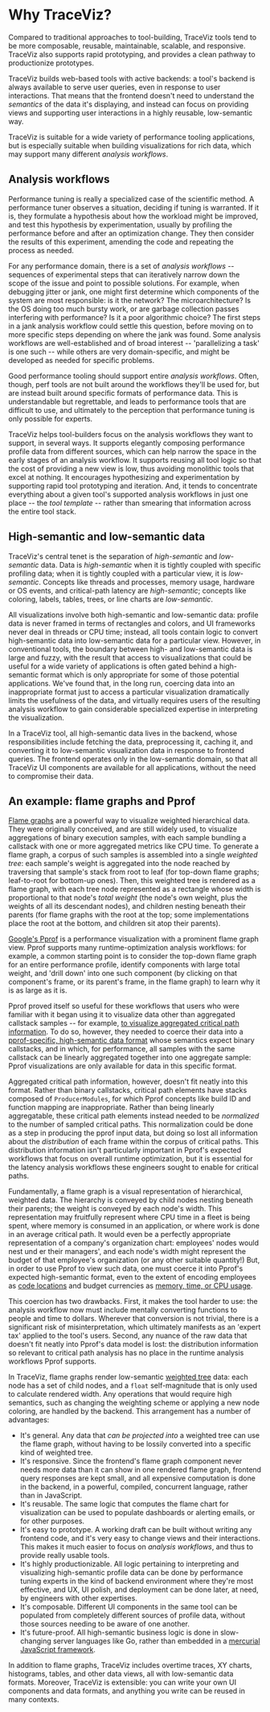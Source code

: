 # Why TraceViz?

Compared to traditional approaches to tool-building, TraceViz tools tend to be
more composable, reusable, maintainable, scalable, and responsive.  TraceViz
also supports rapid prototyping, and provides a clean pathway to productionize
prototypes.

TraceViz builds web-based tools with active backends: a tool's backend is always
available to serve user queries, even in response to user interactions.  That
means that the frontend doesn't need to understand the *semantics* of the data
it's displaying, and instead can focus on providing views and supporting
user interactions in a highly reusable, low-semantic way.

TraceViz is suitable for a wide variety of performance tooling applications,
but is especially suitable when building visualizations for rich data, which
may support many different *analysis workflows*.

## Analysis workflows

Performance tuning is really a specialized case of the scientific method.  A
performance tuner observes a situation, deciding if tuning is warranted.  If it
is, they formulate a hypothesis about how the workload might be improved, and
test this hypothesis by experimentation, usually by profiling the performance
before and after an optimization change.  They then consider the results of this 
experiment, amending the code and repeating the process as needed.

For any performance domain, there is a set of *analysis workflows* -- sequences
of experimental steps that can iteratively narrow down the scope of the issue
and point to possible solutions.  For example, when debugging jitter or jank,
one might first determine which components of the system are most responsible:
is it the network?  The microarchitecture?  Is the OS doing too much bursty
work, or are garbage collection passes interfering with performance?  Is it a
poor algorithmic choice?  The first steps in a jank analysis workflow could
settle this question, before moving on to more specific steps depending on where
the jank was found.  Some analysis workflows are well-established and of broad
interest -- 'parallelizing a task' is one such -- while others are very
domain-specific, and might be developed as needed for specific problems.

Good performance tooling should support entire *analysis workflows*.  Often,
though, perf tools are not built around the workflows they'll be used for,
but are instead built around specific formats of performance data.  This is
understandable but regrettable, and leads to performance tools that are
difficult to use, and ultimately to the perception that performance tuning is
only possible for experts.

TraceViz helps tool-builders focus on the analysis workflows they want to
support, in several ways.  It supports elegantly composing performance profile
data from different sources, which can help narrow the space in the early stages
of an analysis workflow.  It supports reusing all tool logic so that the cost of
providing a new view is low, thus avoiding monolithic tools that excel at
nothing.  It encourages hypothesizing and experimentation by supporting rapid
tool prototyping and iteration.  And, it tends to concentrate everything about
a given tool's supported analysis workflows in just one place -- the *tool
template* -- rather than smearing that information across the entire tool stack.

## High-semantic and low-semantic data

TraceViz's central tenet is the separation of *high-semantic* and *low-semantic*
data.  Data is *high-semantic* when it is tightly coupled with specific
profiling data; when it is tightly coupled with a particular view, it is
*low-semantic*.  Concepts like threads and processes, memory usage, hardware or
OS events, and critical-path latency are *high-semantic*; concepts like
coloring, labels, tables, trees, or line charts are *low-semantic*.

All visualizations involve both high-semantic and low-semantic data: profile
data is never framed in terms of rectangles and colors, and UI frameworks never
deal in threads or CPU time; instead, all tools contain logic to convert 
high-semantic data into low-semantic data for a particular view.  However, in
conventional tools, the boundary between high- and low-semantic data is large
and fuzzy, with the result that access to visualizations that could be useful
for a wide variety of applications is often gated behind a high-semantic format
which is only appropriate for some of those potential applications.  We've found
that, in the long run, coercing data into an inappropriate format just to access
a particular visualization dramatically limits the usefulness of the data, and
virtually requires users of the resulting analysis workflow to gain considerable
specialized expertise in interpreting the visualization.

In a TraceViz tool, all high-semantic data lives in the backend, whose
responsibilities include fetching the data, preprocessing it, caching it, and
converting it to low-semantic visualization data in response to frontend
queries.  The frontend operates only in the low-semantic domain, so that all
TraceViz UI components are available for all applications, without the need to
compromise their data.

## An example: flame graphs and Pprof

[Flame graphs](https://www.brendangregg.com/flamegraphs.html) are a powerful
way to visualize weighted hierarchical data.  They were originally conceived,
and are still widely used, to visualize aggregations of binary execution
samples, with each sample bundling a callstack with one or more aggregated
metrics like CPU time.  To generate a flame graph, a corpus of such samples is
assembled into a single *weighted tree*: each sample's weight is aggregated into
the node reached by traversing that sample's stack from root to leaf (for
top-down flame graphs; leaf-to-root for bottom-up ones).  Then, this weighted
tree is rendered as a flame graph, with each tree node represented as a
rectangle whose width is proportional to that node's *total weight* (the node's
own weight, plus the weights of all its descendant nodes), and children nesting
beneath their parents (for flame graphs with the root at the top; some
implementations place the root at the bottom, and children sit atop their
parents).

[Google's Pprof](https://github.com/google/pprof) is a performance visualization
with a prominent flame graph view.  Pprof supports many runtime-optimization
analysis workflows: for example, a common starting point is to consider the
top-down flame graph for an entire performance profile, identify components with
large total weight, and 'drill down' into one such component (by clicking on
that component's frame, or its parent's frame, in the flame graph) to learn why
it is as large as it is.

Pprof proved itself so useful for these workflows that users who were familiar
with it began using it to visualize data other than aggregated callstack
samples -- for example, [to visualize aggregated critical path information](https://dl.acm.org/doi/10.1145/3526967).  To do so, however, they needed to
coerce their data into a [pprof-specific, high-semantic data format](https://github.com/google/pprof/blob/main/proto/profile.proto)
whose semantics expect binary callstacks, and in which, for performance, all
samples with the same callstack can be linearly aggregated together into one
aggregate sample: Pprof visualizations are only available for data in this
specific format.

Aggregated critical path information, however, doesn't fit neatly into this
format.  Rather than binary callstacks, critical path elements have stacks
composed of `ProducerModules`, for which Pprof concepts like build ID and
function mapping are inappropriate.  Rather than being linearly aggregatable,
these critical path elements instead needed to be *normalized* to the number of
sampled critical paths.  This normalization could be done as a step in producing
the pprof input data, but doing so lost all information about the *distribution*
of each frame within the corpus of critical paths.  This distribution
information isn't particularly important in Pprof's expected workflows that
focus on overall runtime optimization, but it is essential for the latency
analysis workflows these engineers sought to enable for critical paths.

Fundamentally, a flame graph is a visual representation of hierarchical,
weighted data.  The hierarchy is conveyed by child nodes nesting beneath their
parents; the weight is conveyed by each node's width.  This representation may
fruitfully represent where CPU time in a fleet is being spent, where memory is
consumed in an application, or where work is done in an average critical path.
It would even be a perfectly appropriate representation of a company's 
organization chart: employees' nodes would nest und er their managers', and
each node's width might represent the budget of that employee's organization (or
any other suitable quantity!)  But, in order to use Pprof to view such data,
one must coerce it into Pprof's expected high-semantic format, even to the
extent of encoding employees as [code locations](https://github.com/google/pprof/blob/main/proto/profile.proto#L173) and budget currencies as [memory, time, or CPU usage](https://github.com/google/pprof/blob/00490a63f31712a6991b73391dd3decdada278d0/internal/measurement/measurement.go#L261).

This coercion has two drawbacks.  First, it makes the tool harder to use: the
analysis workflow now must include mentally converting functions to people and
time to dollars.  Wherever that conversion is not trivial, there is a significant
risk of misinterpretation, which ultimately manifests as an 'expert tax' applied
to the tool's users.  Second, any nuance of the raw data that doesn't fit neatly
into Pprof's data model is lost: the distribution information so relevant to
critical path analysis has no place in the runtime analysis workflows Pprof
supports.

In TraceViz, flame graphs render low-semantic
[weighted tree](https://github.com/google/traceviz/blob/main/server/go/weighted_tree/weighted_tree.go)
data: each node has a set of child nodes, and a `float` self-magnitude that is
only used to calculate rendered width.  Any operations that would require
high semantics, such as changing the weighting scheme or applying a new node
coloring, are handled by the backend.  This arrangement has a number of 
advantages:

*  It's general.  Any data that *can be projected into* a weighted tree can use
   the flame graph, without having to be lossily converted into a specific kind
   of weighted tree.
*  It's responsive.  Since the frontend's flame graph component never needs more
   data than it can show in one rendered flame graph, frontend query responses
   are kept small, and all expensive computation is done in the backend, in a
   powerful, compiled, concurrent language, rather than in JavaScript.
*  It's reusable.  The same logic that computes the flame chart for
   visualization can be used to populate dashboards or alerting emails, or for
   other purposes.
*  It's easy to prototype.  A working draft can be built without writing any
   frontend code, and it's very easy to change views and their interactions.
   This makes it much easier to focus on *analysis workflows*, and thus to
   provide really usable tools.
*  It's highly productionizable.  All logic pertaining to interpreting and
   visualizing high-semantic profile data can be done by performance tuning
   experts in the kind of backend environment where they're most effective,
   and UX, UI polish, and deployment can be done later, at need, by engineers
   with other expertises.
*  It's composable.  Different UI components in the same tool can be populated
   from completely different sources of profile data, without those sources
   needing to be aware of one another.
*  It's future-proof.  All high-semantic business logic is done in slow-changing
   server languages like Go, rather than embedded in a
   [mercurial JavaScript framework](https://gist.github.com/tkrotoff/b1caa4c3a185629299ec234d2314e190).

In addition to flame graphs, TraceViz includes overtime traces, XY charts, 
histograms, tables, and other data views, all with low-semantic data formats.
Moreover, TraceViz is extensible: you can write your own UI components and data
formats, and anything you write can be reused in many contexts.